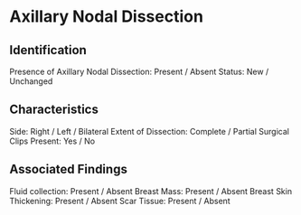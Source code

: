 
# Axillary Nodal Dissection

## Identification

Presence of Axillary Nodal Dissection: Present / Absent
Status: New / Unchanged

## Characteristics

Side: Right / Left / Bilateral
Extent of Dissection: Complete / Partial
Surgical Clips Present: Yes / No

## Associated Findings

Fluid collection: Present / Absent
Breast Mass: Present / Absent
Breast Skin Thickening: Present / Absent
Scar Tissue: Present / Absent
